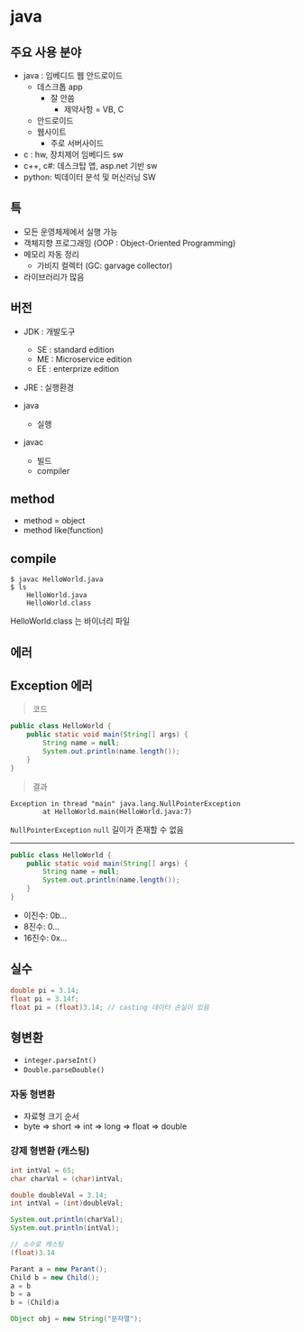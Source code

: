 # java
## 주요 사용 분야
- java : 임베디드 웹 안드로이드
  - 데스크톱 app
    - 잘 안씀
      - 제약사항 = VB, C
  - 안드로이드
  - 웹사이트
    - 주로 서버사이드
- c : hw, 장치제어 임베디드 sw
- c++, c#: 데스크탑 앱, asp.net 기반 sw
- python: 빅데이터 분석 및 머신러닝 SW

## 특
- 모든 운영체제에서 실행 가능
- 객체지향 프로그래밍 (OOP : Object-Oriented Programming)
- 메모리 자동 정리
  - 가비지 컬렉터 (GC: garvage collector)
- 라이브러리가 많음

## 버전
- JDK : 개발도구
  - SE : standard edition
  - ME : Microservice edition
  - EE : enterprize edition
- JRE : 실행환경

- java
  - 실행
- javac
  - 빌드
  - compiler

## method
- method = object
- method like(function)

## compile
```shell
$ javac HelloWorld.java
$ ls
    HelloWorld.java
    HelloWorld.class
```
HelloWorld.class 는 바이너리 파일

## 에러
## Exception 에러
> 코드
```java
public class HelloWorld {
    public static void main(String[] args) {
        String name = null;
        System.out.println(name.length());
    }   
}
```
> 결과
```
Exception in thread "main" java.lang.NullPointerException
        at HelloWorld.main(HelloWorld.java:7)
```

`NullPointerException`
`null`  길이가 존재할 수 없음

---
```java
public class HelloWorld {
    public static void main(String[] args) {
        String name = null;
        System.out.println(name.length());
    }   
}
```

- 이진수: 0b...
- 8진수: 0...
- 16진수: 0x...

## 실수
```java
double pi = 3.14;
float pi = 3.14f;
float pi = (float)3.14; // casting 데이터 손실이 있음
```

## 형변환
- `integer.parseInt()`
- `Double.parseDouble()`
### 자동 형변환
- 자료형 크기 순서
- byte => short => int => long => float => double

### 강제 형변환 (캐스팅)
```java
int intVal = 65;
char charVal = (char)intVal;

double doubleVal = 3.14;
int intVal = (int)doubleVal;

System.out.println(charVal);
System.out.println(intVal);
```
```java
// 소수로 캐스팅
(float)3.14

Parant a = new Parant();
Child b = new Child();
a = b
b = a
b = (Child)a
```
```java
Object obj = new String("문자열");
```
